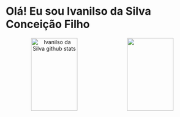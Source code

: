 # Olá! Eu sou Ivanilso da Silva Conceição Filho

<div align="center">  
  <img width="49%" height="190px" src="https://github-readme-stats.vercel.app/api?username=IvanilsoDaSilva&show_icons=true&count_private=true&theme=dark" alt="Ivanilso da Silva github stats"/> 
   <img width="49%" height="190px" src="https://github-readme-stats.vercel.app/api/top-langs/?username=IvanilsoDaSilva&layout=compact&theme=dark&hide_progress=true"/>
</div>


